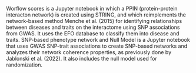 Worflow scores is a Jupyter notebook in which a PPIN (protein-protein interacton network) is created using STRING, and which reimplements the network-based method Menche et al. (2015) for identifying relationships between diseases and traits on the interactome using SNP associations from GWAS. It uses the EFO database to classify them into disease and traits. 
SNP-based phenotype network and Null Model is a Jupyter notebook that uses GWAS SNP-trait associations to create SNP-based networks and analyzes their network coherence properties, as previously done by Jablonski et al. (2022). It also includes the null model used for randomization.
